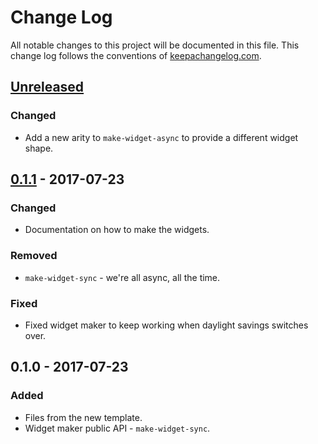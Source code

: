 # Change Log
All notable changes to this project will be documented in this file. This change log follows the conventions of [keepachangelog.com](http://keepachangelog.com/).

## [Unreleased]
### Changed
- Add a new arity to `make-widget-async` to provide a different widget shape.

## [0.1.1] - 2017-07-23
### Changed
- Documentation on how to make the widgets.

### Removed
- `make-widget-sync` - we're all async, all the time.

### Fixed
- Fixed widget maker to keep working when daylight savings switches over.

## 0.1.0 - 2017-07-23
### Added
- Files from the new template.
- Widget maker public API - `make-widget-sync`.

[Unreleased]: https://github.com/your-name/bitcoin-stream/compare/0.1.1...HEAD
[0.1.1]: https://github.com/your-name/bitcoin-stream/compare/0.1.0...0.1.1
